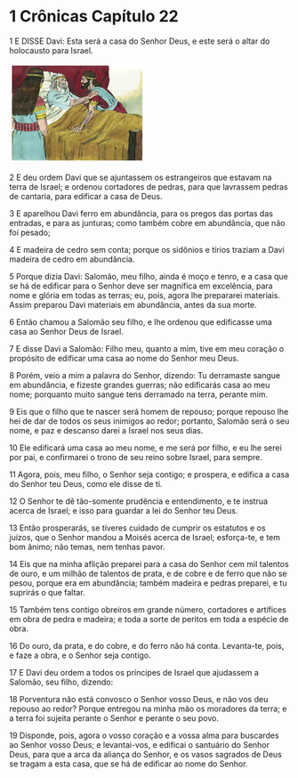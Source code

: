 # 1 Crônicas Capítulo 22

1	E DISSE Davi: Esta será a casa do Senhor Deus, e este será o altar do holocausto para Israel.

![](.img/13_1Ch_22_01_RG.jpg)

2	E deu ordem Davi que se ajuntassem os estrangeiros que estavam na terra de Israel; e ordenou cortadores de pedras, para que lavrassem pedras de cantaria, para edificar a casa de Deus.

3	E aparelhou Davi ferro em abundância, para os pregos das portas das entradas, e para as junturas; como também cobre em abundância, que não foi pesado;

4	E madeira de cedro sem conta; porque os sidônios e tírios traziam a Davi madeira de cedro em abundância.

5	Porque dizia Davi: Salomão, meu filho, ainda é moço e tenro, e a casa que se há de edificar para o Senhor deve ser magnífica em excelência, para nome e glória em todas as terras; eu, pois, agora lhe prepararei materiais. Assim preparou Davi materiais em abundância, antes da sua morte.

6	Então chamou a Salomão seu filho, e lhe ordenou que edificasse uma casa ao Senhor Deus de Israel.

7	E disse Davi a Salomão: Filho meu, quanto a mim, tive em meu coração o propósito de edificar uma casa ao nome do Senhor meu Deus.

8	Porém, veio a mim a palavra do Senhor, dizendo: Tu derramaste sangue em abundância, e fizeste grandes guerras; não edificarás casa ao meu nome; porquanto muito sangue tens derramado na terra, perante mim.

9	Eis que o filho que te nascer será homem de repouso; porque repouso lhe hei de dar de todos os seus inimigos ao redor; portanto, Salomão será o seu nome, e paz e descanso darei a Israel nos seus dias.

10	Ele edificará uma casa ao meu nome, e me será por filho, e eu lhe serei por pai, e confirmarei o trono de seu reino sobre Israel, para sempre.

11	Agora, pois, meu filho, o Senhor seja contigo; e prospera, e edifica a casa do Senhor teu Deus, como ele disse de ti.

12	O Senhor te dê tão-somente prudência e entendimento, e te instrua acerca de Israel; e isso para guardar a lei do Senhor teu Deus.

13	Então prosperarás, se tiveres cuidado de cumprir os estatutos e os juízos, que o Senhor mandou a Moisés acerca de Israel; esforça-te, e tem bom ânimo; não temas, nem tenhas pavor.

14	Eis que na minha aflição preparei para a casa do Senhor cem mil talentos de ouro, e um milhão de talentos de prata, e de cobre e de ferro que não se pesou, porque era em abundância; também madeira e pedras preparei, e tu suprirás o que faltar.

15	Também tens contigo obreiros em grande número, cortadores e artífices em obra de pedra e madeira; e toda a sorte de peritos em toda a espécie de obra.

16	Do ouro, da prata, e do cobre, e do ferro não há conta. Levanta-te, pois, e faze a obra, e o Senhor seja contigo.

17	E Davi deu ordem a todos os príncipes de Israel que ajudassem a Salomão, seu filho, dizendo:

18	Porventura não está convosco o Senhor vosso Deus, e não vos deu repouso ao redor? Porque entregou na minha mão os moradores da terra; e a terra foi sujeita perante o Senhor e perante o seu povo.

19	Disponde, pois, agora o vosso coração e a vossa alma para buscardes ao Senhor vosso Deus; e levantai-vos, e edificai o santuário do Senhor Deus, para que a arca da aliança do Senhor, e os vasos sagrados de Deus se tragam a esta casa, que se há de edificar ao nome do Senhor.


